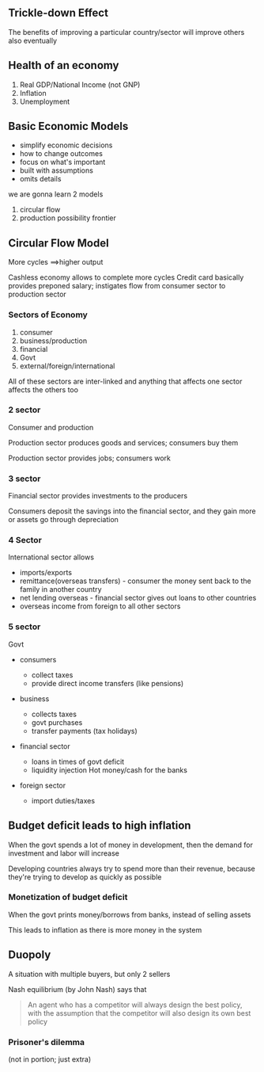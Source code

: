 ## Trickle-down Effect

The benefits of improving a particular country/sector will improve others also eventually

## Health of an economy

1. Real GDP/National Income (not GNP)
2. Inflation
3. Unemployment

## Basic Economic Models

- simplify economic decisions
- how to change outcomes
- focus on what's important
- built with assumptions
- omits details

we are gonna learn 2 models

1. circular flow
2. production possibility frontier

## Circular Flow Model

More cycles $\implies$higher output

Cashless economy allows to complete more cycles
Credit card basically provides preponed salary; instigates flow from consumer sector to production sector

### Sectors of Economy

1. consumer
2. business/production
3. financial
4. Govt
5. external/foreign/international

All of these sectors are inter-linked and anything that affects one sector affects the others too

### 2 sector

Consumer and production

Production sector produces goods and services; consumers buy them

Production sector provides jobs; consumers work

### 3 sector

Financial sector provides investments to the producers

Consumers deposit the savings into the financial sector, and they gain more or assets go through depreciation

### 4 Sector

International sector allows

- imports/exports
- remittance(overseas transfers) - consumer the money sent back to the family in another country
- net lending overseas - financial sector gives out loans to other countries
- overseas income from foreign to all other sectors

### 5 sector

Govt

- consumers
  - collect taxes
  - provide direct income transfers (like pensions)
- business
  - collects taxes
  - govt purchases
  - transfer payments (tax holidays)
- financial sector

  - loans in times of govt deficit
  - liquidity injection
    Hot money/cash for the banks
- foreign sector
  - import duties/taxes

## Budget deficit leads to high inflation

When the govt spends a lot of money in development, then the demand for investment and labor will increase

Developing countries always try to spend more than their revenue, because they're trying to develop as quickly as possible

### Monetization of budget deficit

When the govt prints money/borrows from banks, instead of selling assets

This leads to inflation as there is more money in the system

## Duopoly

A situation with multiple buyers, but only 2 sellers

Nash equilibrium (by John Nash) says that

> An agent who has a competitor will always design the best policy, with the assumption that the competitor will also design its own best policy

### Prisoner's dilemma

(not in portion; just extra)
